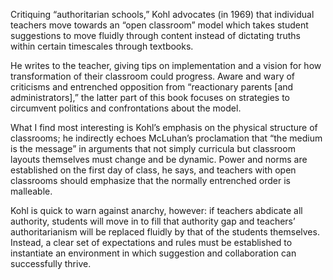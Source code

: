 Critiquing “authoritarian schools,” Kohl advocates (in 1969) that individual teachers move towards an “open classroom” model which takes student suggestions to move fluidly through content instead of dictating truths within certain timescales through textbooks. 

He writes to the teacher, giving tips on implementation and a vision for how transformation of their classroom could progress. Aware and wary of criticisms and entrenched opposition from “reactionary parents [and administrators],” the latter part of this book focuses on strategies to circumvent politics and confrontations about the model.

What I find most interesting is Kohl’s emphasis on the physical structure of classrooms; he indirectly echoes McLuhan’s proclamation that “the medium is the message” in arguments that not simply curricula but classroom layouts themselves must change and be dynamic. Power and norms are established on the first day of class, he says, and teachers with open classrooms should emphasize that the normally entrenched order is malleable.

Kohl is quick to warn against anarchy, however: if teachers abdicate all authority, students will move in to fill that authority gap and teachers’ authoritarianism will be replaced fluidly by that of the students themselves. Instead, a clear set of expectations and rules must be established to instantiate an environment in which suggestion and collaboration can successfully thrive.